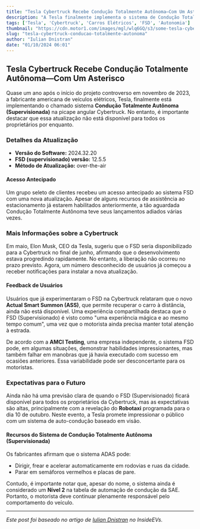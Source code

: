 ```yaml
---
title: "Tesla Cybertruck Recebe Condução Totalmente Autônoma—Com Um Asterisco"
description: "A Tesla finalmente implementa o sistema de Condução Totalmente Autônoma na Cybertruck, porém com restrições para um grupo seleto de clientes. Descubra os detalhes e as expectativas para esse lançamento."
tags: ['Tesla', 'Cybertruck', 'Carros Elétricos', 'FSD', 'Autonomia']
thumbnail: "https://cdn.motor1.com/images/mgl/wlq6GQ/s3/some-tesla-cybertruck-are-receiving-an-early-access-build-of-full-self-driving-supervised.jpg"
slug: "tesla-cybertruck-conducao-totalmente-autonoma"
author: "Iulian Dnistran"
date: "01/10/2024 06:01"
---
```


## Tesla Cybertruck Recebe Condução Totalmente Autônoma—Com Um Asterisco

Quase um ano após o início do projeto controverso em novembro de 2023, a  fabricante americana de veículos elétricos, Tesla, finalmente está implementando o chamado sistema **Condução Totalmente Autônoma (Supervisionada)** na picape angular Cybertruck. No entanto, é importante destacar que essa atualização não está disponível para todos os proprietários por enquanto.

### Detalhes da Atualização

- **Versão do Software:** 2024.32.20  
- **FSD (supervisionado) versão:** 12.5.5  
- **Método de Atualização:** over-the-air  

#### Acesso Antecipado
Um grupo seleto de clientes recebeu um acesso antecipado ao sistema FSD com uma nova atualização. Apesar de alguns recursos de assistência ao estacionamento já estarem habilitados anteriormente, a tão aguardada Condução Totalmente Autônoma teve seus lançamentos adiados várias vezes.

### Mais Informações sobre a Cybertruck

Em maio, Elon Musk, CEO da Tesla, sugeriu que o FSD seria disponibilizado para a Cybertruck no final de junho, afirmando que o desenvolvimento estava progredindo rapidamente. No entanto, a liberação não ocorreu no prazo previsto. Agora, um número desconhecido de usuários já começou a receber notificações para instalar a nova atualização.

#### Feedback de Usuários
Usuários que já experimentaram o FSD na Cybertruck relataram que o novo **Actual Smart Summon (ASS)**, que permite recuperar o carro à distância, ainda não está disponível. Uma experiência compartilhada destaca que o FSD (Supervisionado) é visto como "uma experiência mágica e ao mesmo tempo comum", uma vez que o motorista ainda precisa manter total atenção à estrada.

De acordo com a **AMCI Testing**, uma empresa independente, o sistema FSD pode, em algumas situações, demonstrar habilidades impressionantes, mas também falhar em manobras que já havia executado com sucesso em ocasiões anteriores. Essa variabilidade pode ser desconcertante para os motoristas.

### Expectativas para o Futuro
Ainda não há uma previsão clara de quando o FSD (Supervisionado) ficará disponível para todos os proprietários da Cybertruck, mas as expectativas são altas, principalmente com a revelação do **Robotaxi** programada para o dia 10 de outubro. Neste evento, a Tesla promete impressionar o público com um sistema de auto-condução baseado em visão.

#### Recursos do Sistema de Condução Totalmente Autônoma (Supervisionada)
Os fabricantes afirmam que o sistema ADAS pode:  
- Dirigir, frear e acelerar automaticamente em rodovias e ruas da cidade.  
- Parar em semáforos vermelhos e placas de pare.  

Contudo, é importante notar que, apesar do nome, o sistema ainda é considerado um **Nível 2** na tabela de automação de condução da SAE. Portanto, o motorista deve continuar plenamente responsável pelo comportamento do veículo.

---  
*Este post foi baseado no artigo de [Iulian Dnistran](https://insideevs.com/news/735529/tesla-cybertruck-fsd-early-access/) no InsideEVs.*